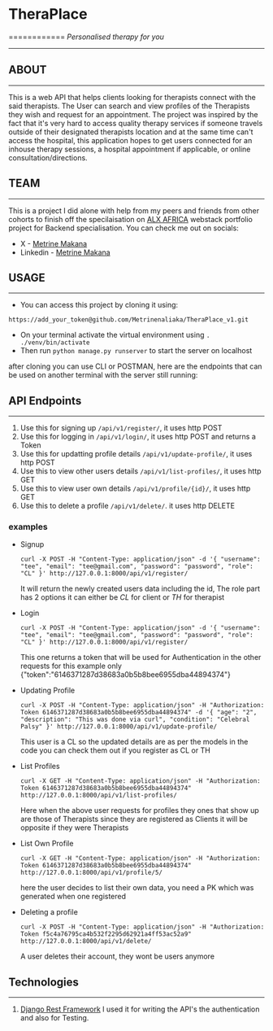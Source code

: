 # TheraPlace
============
    *Personalised therapy for you*
______
  
## ABOUT
_______


This is a web API that helps clients looking for therapists connect with the said therapists.
The User can search and view profiles of the Therapists they wish and request for an appointment.
The project was inspired by the fact that it's very hard to access quality therapy services if someone
travels outside of their designated therapists location and at the same time can't access the hospital,
this application hopes to get users connected for an inhouse therapy sessions, a hospital appointment if applicable, or online consultation/directions.

## TEAM
____
This is a project I did alone with help from my peers and friends from other cohorts to finish off the specilaisation
on [ALX AFRICA](https://www.alxafrica.com/) webstack portfolio project for Backend specialisation.
You can check me out on socials:
- X - [Metrine Makana](https://x.com/makanametrine)
- Linkedin - [Metrine Makana](https:/www.linkedin.com/in/metrine-makana/)

## USAGE
____
- You can access this project by cloning it using:
```
https://add_your_token@github.com/Metrinenaliaka/TheraPlace_v1.git
```
- On your terminal activate the virtual environment using `. ./venv/bin/activate`
- Then run `python manage.py runserver` to start the server on localhost

after cloning you can use CLI or POSTMAN, here are the endpoints that can be used on another terminal with the server still running:

## API Endpoints
______
1. Use this for signing up `/api/v1/register/`, it uses http POST
2. Use this for logging in `/api/v1/login/`, it uses http POST and returns a Token
3. Use this for updatting profile details `/api/v1/update-profile/`, it uses http POST
4. Use this to view other users details `/api/v1/list-profiles/`, it uses http GET
5. Use this to view user own details `/api/v1/profile/{id}/`, it uses http GET
6. Use this to delete a profile `/api/v1/delete/`. it uses http DELETE

### examples
- Signup
  ```
  curl -X POST -H "Content-Type: application/json" -d '{ "username": "tee", "email": "tee@gmail.com", "password": "password", "role": "CL" }' http://127.0.0.1:8000/api/v1/register/
  ```
  It will return the newly created users data including the id, The role part has 2 options it can either be *CL* for client or *TH* for therapist
- Login
  ```
  curl -X POST -H "Content-Type: application/json" -d '{ "username": "tee", "email": "tee@gmail.com", "password": "password", "role": "CL" }' http://127.0.0.1:8000/api/v1/register/
  ```
  This one returns a token that will be used for Authentication in the other requests for this example only
  {"token":"6146371287d38683a0b5b8bee6955dba44894374"}
- Updating Profile
  ```
  curl -X POST -H "Content-Type: application/json" -H "Authorization: Token 6146371287d38683a0b5b8bee6955dba44894374" -d '{ "age": "2", "description": "This was done via curl", "condition": "Celebral Palsy" }' http://127.0.0.1:8000/api/v1/update-profile/
  ```
  This user is a CL so the updated details are as per the models in the code you can check them out if you register as CL or TH

- List Profiles
  ```
  curl -X GET -H "Content-Type: application/json" -H "Authorization: Token 6146371287d38683a0b5b8bee6955dba44894374" http://127.0.0.1:8000/api/v1/list-profiles/
  ```
  Here when the above user requests for profiles they ones that show up are those of Therapists since they are registered as Clients it will be opposite if they were Therapists
- List Own Profile
  ```
  curl -X GET -H "Content-Type: application/json" -H "Authorization: Token 6146371287d38683a0b5b8bee6955dba44894374" http://127.0.0.1:8000/api/v1/profile/5/
  ```
  here the user decides to list their own data, you need a PK which was generated when one registered

- Deleting a profile
  ```
  curl -X POST -H "Content-Type: application/json" -H "Authorization: Token f5c4a76795ca4b532f2295d62921a4ff53ac52a9" http://127.0.0.1:8000/api/v1/delete/
  ```
  A user deletes their account, they wont be users anymore

## Technologies
______
1. [Django Rest Framework](https://www.django-rest-framework.org/)
   I used it for writing the API's the authentication and also for Testing.

